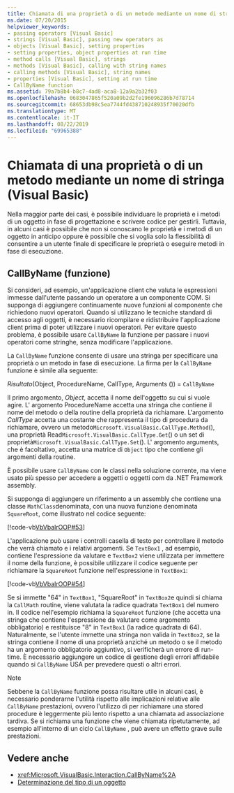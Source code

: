 ```yaml
---
title: Chiamata di una proprietà o di un metodo mediante un nome di stringa (Visual Basic)
ms.date: 07/20/2015
helpviewer_keywords:
- passing operators [Visual Basic]
- strings [Visual Basic], passing new operators as
- objects [Visual Basic], setting properties
- setting properties, object properties at run time
- method calls [Visual Basic], strings
- methods [Visual Basic], calling with string names
- calling methods [Visual Basic], string names
- properties [Visual Basic], setting at run time
- CallByName function
ms.assetid: 79a7b8b4-b8c7-4ad8-aca8-12a9a2b32f03
ms.openlocfilehash: 0683047865f520a09b2d2fe196096286b7d78714
ms.sourcegitcommit: 68653db98c5ea7744fd438710248935f70020dfb
ms.translationtype: MT
ms.contentlocale: it-IT
ms.lasthandoff: 08/22/2019
ms.locfileid: "69965388"
---
```

# <a name="calling-a-property-or-method-using-a-string-name-visual-basic"></a>Chiamata di una proprietà o di un metodo mediante un nome di stringa (Visual Basic)
Nella maggior parte dei casi, è possibile individuare le proprietà e i metodi di un oggetto in fase di progettazione e scrivere codice per gestirli. Tuttavia, in alcuni casi è possibile che non si conoscano le proprietà e i metodi di un oggetto in anticipo oppure è possibile che si voglia solo la flessibilità di consentire a un utente finale di specificare le proprietà o eseguire metodi in fase di esecuzione.  
  
## <a name="callbyname-function"></a>CallByName (funzione)  
 Si consideri, ad esempio, un'applicazione client che valuta le espressioni immesse dall'utente passando un operatore a un componente COM. Si supponga di aggiungere continuamente nuove funzioni al componente che richiedono nuovi operatori. Quando si utilizzano le tecniche standard di accesso agli oggetti, è necessario ricompilare e ridistribuire l'applicazione client prima di poter utilizzare i nuovi operatori. Per evitare questo problema, è possibile usare `CallByName` la funzione per passare i nuovi operatori come stringhe, senza modificare l'applicazione.  
  
 La `CallByName` funzione consente di usare una stringa per specificare una proprietà o un metodo in fase di esecuzione. La firma per la `CallByName` funzione è simile alla seguente:  
  
 *Risultato*(Object, ProcedureName, CallType, Arguments ()) = `CallByName`  
  
 Il primo argomento, *Object*, accetta il nome dell'oggetto su cui si vuole agire. L' argomento ProcedureName accetta una stringa che contiene il nome del metodo o della routine della proprietà da richiamare. L'argomento *CallType* accetta una costante che rappresenta il tipo di procedura da richiamare, ovvero un metodo`Microsoft.VisualBasic.CallType.Method`(), una proprietà Read`Microsoft.VisualBasic.CallType.Get`() o un set di proprietà`Microsoft.VisualBasic.CallType.Set`(). L' argomento arguments, che è facoltativo, accetta una matrice di `Object` tipo che contiene gli argomenti della routine.  
  
 È possibile usare `CallByName` con le classi nella soluzione corrente, ma viene usato più spesso per accedere a oggetti o oggetti com da .NET Framework assembly.  
  
 Si supponga di aggiungere un riferimento a un assembly che contiene una classe `MathClass`denominata, con una nuova funzione denominata `SquareRoot`, come illustrato nel codice seguente:  
  
 [!code-vb[VbVbalrOOP#53](~/samples/snippets/visualbasic/VS_Snippets_VBCSharp/VbVbalrOOP/VB/OOP.vb#53)]  
  
 L'applicazione può usare i controlli casella di testo per controllare il metodo che verrà chiamato e i relativi argomenti. Se `TextBox1` , ad esempio, contiene l'espressione da valutare e `TextBox2` viene utilizzata per immettere il nome della funzione, è possibile utilizzare il codice seguente per richiamare la `SquareRoot` funzione nell'espressione in `TextBox1`:  
  
 [!code-vb[VbVbalrOOP#54](~/samples/snippets/visualbasic/VS_Snippets_VBCSharp/VbVbalrOOP/VB/OOP.vb#54)]  
  
 Se si immette "64" in `TextBox1`, "SquareRoot" in `TextBox2`e quindi si chiama la `CallMath` routine, viene valutata la radice quadrata `TextBox1` del numero in. Il codice nell'esempio richiama la `SquareRoot` funzione (che accetta una stringa che contiene l'espressione da valutare come argomento obbligatorio) e restituisce "8" in `TextBox1` (la radice quadrata di 64). Naturalmente, se l'utente immette una stringa non valida in `TextBox2`, se la stringa contiene il nome di una proprietà anziché un metodo o se il metodo ha un argomento obbligatorio aggiuntivo, si verificherà un errore di run-time. È necessario aggiungere un codice di gestione degli errori affidabile quando si `CallByName` USA per prevedere questi o altri errori.  
  
> [!NOTE]
> Sebbene la `CallByName` funzione possa risultare utile in alcuni casi, è necessario ponderarne l'utilità rispetto alle implicazioni relative alle `CallByName` prestazioni, ovvero l'utilizzo di per richiamare una stored procedure è leggermente più lento rispetto a una chiamata ad associazione tardiva. Se si richiama una funzione che viene chiamata ripetutamente, ad esempio all'interno di un ciclo `CallByName` , può avere un effetto grave sulle prestazioni.  
  
## <a name="see-also"></a>Vedere anche

- <xref:Microsoft.VisualBasic.Interaction.CallByName%2A>
- [Determinazione del tipo di un oggetto](../../../../visual-basic/programming-guide/language-features/early-late-binding/determining-object-type.md)
